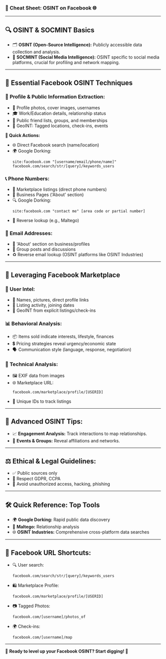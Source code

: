 ### 🚀 **Cheat Sheet: OSINT on Facebook** 🌐

---

## 🔍 **OSINT & SOCMINT Basics**

- 🗂️ **OSINT (Open-Source Intelligence):** Publicly accessible data collection and analysis.
- 📱 **SOCMINT (Social Media Intelligence):** OSINT specific to social media platforms, crucial for profiling and network mapping.

---

## 📌 **Essential Facebook OSINT Techniques**

### 🧩 **Profile & Public Information Extraction:**
- 📸 Profile photos, cover images, usernames
- 🎓 Work/Education details, relationship status
- 👥 Public friend lists, groups, and memberships
- 📍 GeoINT: Tagged locations, check-ins, events

**🔎 Quick Actions:**
- 🌐 Direct Facebook search (name/location)
- 🌍 Google Dorking:
  ```
  site:facebook.com "[username/email/phone/name]"
  facebook.com/search/str/[query]/keywords_users
  ```

### 📞 **Phone Numbers:**
- 🛒 Marketplace listings (direct phone numbers)
- 📇 Business Pages ('About' section)
- 🔍 Google Dorking:
  ```
  site:facebook.com "contact me" [area code or partial number]
  ```
- 🔄 Reverse lookup (e.g., Maltego)

### 📧 **Email Addresses:**
- 📌 'About' section on business/profiles
- 📢 Group posts and discussions
- ♻️ Reverse email lookup (OSINT platforms like OSINT Industries)

---

## 🛒 **Leveraging Facebook Marketplace**

### 👤 **User Intel:**
- 🔗 Names, pictures, direct profile links
- 📅 Listing activity, joining dates
- 📍 GeoINT from explicit listings/check-ins

### 📊 **Behavioral Analysis:**
- 📦 Items sold indicate interests, lifestyle, finances
- 💲 Pricing strategies reveal urgency/economic state
- 🗣️ Communication style (language, response, negotiation)

### 🔧 **Technical Analysis:**
- 🖼️ EXIF data from images
- 🌐 Marketplace URL:
  ```
  facebook.com/marketplace/profile/[USERID]
  ```
- 🔖 Unique IDs to track listings

---

## 🔐 **Advanced OSINT Tips:**
- 📈 **Engagement Analysis:** Track interactions to map relationships.
- 🎯 **Events & Groups:** Reveal affiliations and networks.

---

## ⚖️ **Ethical & Legal Guidelines:**
- ✅ Public sources only
- 📜 Respect GDPR, CCPA
- 🚫 Avoid unauthorized access, hacking, phishing

---

## 🛠️ **Quick Reference: Top Tools**
- 🌍 **Google Dorking:** Rapid public data discovery
- 🔄 **Maltego:** Relationship analysis
- 🌐 **OSINT Industries:** Comprehensive cross-platform data searches

---

## 🔗 **Facebook URL Shortcuts:**
- 🔍 User search:
  ```
  facebook.com/search/str/[query]/keywords_users
  ```
- 🛍️ Marketplace Profile:
  ```
  facebook.com/marketplace/profile/[USERID]
  ```
- 📷 Tagged Photos:
  ```
  facebook.com/[username]/photos_of
  ```
- 🌍 Check-ins:
  ```
  facebook.com/[username]/map
  ```

---

🎯 **Ready to level up your Facebook OSINT? Start digging! 🚀**


